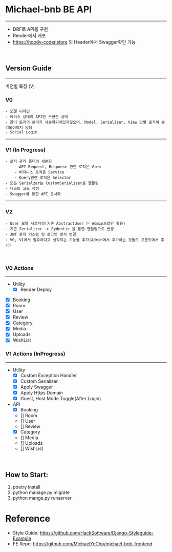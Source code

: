# Michael-bnb BE API

---
- DRF로 API를 구현
- Render에서 배포
- https://hoody-coder.store 의 Header에서 Swagger확인 가능
<br>

## Version Guide

---
버전별 특징 (V)

### V0
    - 모델 디자인 
    - 베이스 상태의 API만 구현한 상태 
    - 폴더 트리의 분리가 세분화되어있지않으며, Model, Serializer, View 단별 로직이 분리되어있지 않음
    - Social Login
---

### V1 (In Progress)
    - 로직 관리 폴더의 세분화
        - API Request, Response 관련 로직은 View
        - 비지니스 로직은 Service
        - Query관련 로직은 Selector
    - 모든 Serialzer는 CustomSerializer로 핸들링
    - 테스트 코드 작성
    - Swagger를 통한 API 문서화
---

### V2
    - User 모델 새로작성(기존 AbstractUser 는 Admin으로만 활용)
    - 기존 Serializer -> Pydentic 을 통한 핸들링으로 변경
    - JWT 로직 커스텀 및 로그인 방식 변경
    - V0, V1에서 필요하다고 생각되는 기능들 추가(Admin에서 추가하는 것들도 프론트에서 추가)


<br>

### V0 Actions

---
- Utility
  - [x] Render Deploy

- [x] Booking
- [x] Room
- [x] User
- [x] Review
- [x] Category
- [x] Media
- [x] Uploads
- [x] WishList

### V1 Actions (InProgress)

---
- Utility
  - [x] Custom Exception Handler
  - [x] Custom Serializer
  - [x] Apply Swagger
  - [x] Apply Https Domain 
  - [x] Guest, Host Mode Toggle(After Login)

- API
  - [x] Booking
  - [] Room
  - [] User
  - [] Review
  - [x] Category
  - [] Media
  - [] Uploads
  - [] WishList



<br>

## How to Start:
1. poetry install
2. python manage.py migrate
3. python mange.py runserver





# Reference
- Style Guide: https://github.com/HackSoftware/Django-Styleguide-Example
- FE Repo: https://github.com/MichaelYcCho/michael-bnb-frontend